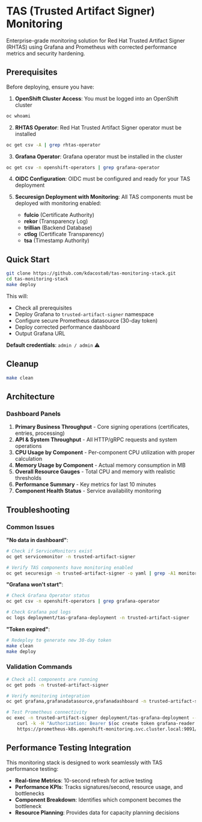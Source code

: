 # TAS (Trusted Artifact Signer) Monitoring

Enterprise-grade monitoring solution for Red Hat Trusted Artifact Signer (RHTAS) using Grafana and Prometheus with corrected performance metrics and security hardening.

## Prerequisites

Before deploying, ensure you have:

1. **OpenShift Cluster Access**: You must be logged into an OpenShift cluster
```bash
oc whoami
```

2. **RHTAS Operator**: Red Hat Trusted Artifact Signer operator must be installed
```bash
oc get csv -A | grep rhtas-operator
```


3. **Grafana Operator**: Grafana operator must be installed in the cluster
```bash
oc get csv -n openshift-operators | grep grafana-operator
```

4. **OIDC Configuration**: OIDC must be configured and ready for your TAS deployment

5. **Securesign Deployment with Monitoring**: All TAS components must be deployed with monitoring enabled:
    - **fulcio** (Certificate Authority)
    - **rekor** (Transparency Log)  
    - **trillian** (Backend Database)
    - **ctlog** (Certificate Transparency)
    - **tsa** (Timestamp Authority)

## Quick Start
```bash
git clone https://github.com/kdacosta0/tas-monitoring-stack.git
cd tas-monitoring-stack
make deploy
```
This will:
- Check all prerequisites
- Deploy Grafana to `trusted-artifact-signer` namespace
- Configure secure Prometheus datasource (30-day token)
- Deploy corrected performance dashboard
- Output Grafana URL

**Default credentials**: `admin / admin` ⚠️

## Cleanup
```bash
make clean
```

## Architecture

### **Dashboard Panels**
1. **Primary Business Throughput** - Core signing operations (certificates, entries, processing)
2. **API & System Throughput** - All HTTP/gRPC requests and system operations  
3. **CPU Usage by Component** - Per-component CPU utilization with proper calculation
4. **Memory Usage by Component** - Actual memory consumption in MB
5. **Overall Resource Gauges** - Total CPU and memory with realistic thresholds
6. **Performance Summary** - Key metrics for last 10 minutes
7. **Component Health Status** - Service availability monitoring

## Troubleshooting

### Common Issues

**"No data in dashboard"**:
```bash
# Check if ServiceMonitors exist
oc get servicemonitor -n trusted-artifact-signer

# Verify TAS components have monitoring enabled
oc get securesign -n trusted-artifact-signer -o yaml | grep -A1 monitoring
```

**"Grafana won't start"**:
```bash
# Check Grafana Operator status
oc get csv -n openshift-operators | grep grafana-operator

# Check Grafana pod logs
oc logs deployment/tas-grafana-deployment -n trusted-artifact-signer
```

**"Token expired"**:
```bash
# Redeploy to generate new 30-day token
make clean
make deploy
```

### Validation Commands
```bash
# Check all components are running
oc get pods -n trusted-artifact-signer

# Verify monitoring integration
oc get grafana,grafanadatasource,grafanadashboard -n trusted-artifact-signer

# Test Prometheus connectivity
oc exec -n trusted-artifact-signer deployment/tas-grafana-deployment -- \
    curl -k -H "Authorization: Bearer $(oc create token grafana-reader -n trusted-artifact-signer)" \
    https://prometheus-k8s.openshift-monitoring.svc.cluster.local:9091/api/v1/query?query=up
```

## Performance Testing Integration

This monitoring stack is designed to work seamlessly with TAS performance testing:

- **Real-time Metrics**: 10-second refresh for active testing
- **Performance KPIs**: Tracks signatures/second, resource usage, and bottlenecks
- **Component Breakdown**: Identifies which component becomes the bottleneck
- **Resource Planning**: Provides data for capacity planning decisions

